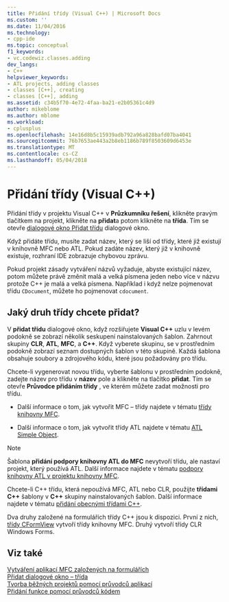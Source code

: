 ```yaml
---
title: Přidání třídy (Visual C++) | Microsoft Docs
ms.custom: ''
ms.date: 11/04/2016
ms.technology:
- cpp-ide
ms.topic: conceptual
f1_keywords:
- vc.codewiz.classes.adding
dev_langs:
- C++
helpviewer_keywords:
- ATL projects, adding classes
- classes [C++], creating
- classes [C++], adding
ms.assetid: c34b5f70-4e72-4faa-ba21-e2b05361c4d9
author: mikeblome
ms.author: mblome
ms.workload:
- cplusplus
ms.openlocfilehash: 14e16d8b5c15939adb792a96a828bafd07ba4041
ms.sourcegitcommit: 76b7653ae443a2b8eb1186b789f8503609d6453e
ms.translationtype: MT
ms.contentlocale: cs-CZ
ms.lasthandoff: 05/04/2018
---
```

# <a name="adding-a-class-visual-c"></a>Přidání třídy (Visual C++)
Přidání třídy v projektu Visual C++ v **Průzkumníku řešení**, klikněte pravým tlačítkem na projekt, klikněte na **přidat**a potom klikněte na **třída**. Tím se otevře [dialogové okno Přidat třídu](../ide/add-class-dialog-box.md) dialogové okno.  
  
 Když přidáte třídu, musíte zadat název, který se liší od třídy, které již existují v knihovně MFC nebo ATL. Pokud zadáte název, který již v knihovně existuje, rozhraní IDE zobrazuje chybovou zprávu.  
  
 Pokud projekt zásady vytváření názvů vyžaduje, abyste existující název, potom můžete právě změnit malá a velká písmena jeden nebo více v názvu protože C++ je malá a velká písmena. Například i když nelze pojmenovat třídu `CDocument`, můžete ho pojmenovat `cdocument`.  
  
## <a name="what-kind-of-class-do-you-want-to-add"></a>Jaký druh třídy chcete přidat?  
 V **přidat třídu** dialogové okno, když rozšiřujete **Visual C++** uzlu v levém podokně se zobrazí několik seskupení nainstalovaných šablon. Zahrnout skupiny **CLR**, **ATL**, **MFC**, a **C++**. Když vyberete skupinu, se v prostředním podokně zobrazí seznam dostupných šablon v této skupině. Každá šablona obsahuje soubory a zdrojového kódu, které jsou požadovány pro třídu.  
  
 Chcete-li vygenerovat novou třídu, vyberte šablonu v prostředním podokně, zadejte název pro třídu v **název** pole a klikněte na tlačítko **přidat**. Tím se otevře **Průvodce přidáním třídy** , ve kterém můžete zadat možnosti pro třídu.  
  
-   Další informace o tom, jak vytvořit MFC – třídy najdete v tématu [třídy knihovny MFC](../mfc/reference/adding-an-mfc-class.md).  
  
-   Další informace o tom, jak vytvořit třídy ATL najdete v tématu [ATL Simple Object](../atl/reference/adding-an-atl-simple-object.md).  
  
> [!NOTE]
>  Šablona **přidání podpory knihovny ATL do MFC** nevytvoří třídu, ale nastaví projekt, který používá ATL. Další informace najdete v tématu [podpory knihovny ATL v projektu knihovny MFC](../mfc/reference/adding-atl-support-to-your-mfc-project.md).  
  
 Chcete-li C++ třídu, která nepoužívá MFC, ATL nebo CLR, použijte **třídami C++** šablony v **C++** skupiny nainstalovaných šablon. Další informace najdete v tématu [přidání obecnými třídami C++](../ide/adding-a-generic-cpp-class.md).  
  
 Dva druhy založené na formulářích třídy C++ jsou k dispozici. První z nich, [třídy CFormView](../mfc/reference/cformview-class.md) vytvoří třídy knihovny MFC. Druhý vytvoří třídy CLR Windows Forms.  
  
## <a name="see-also"></a>Viz také  
 [Vytváření aplikací MFC založených na formulářích](../mfc/reference/creating-a-forms-based-mfc-application.md)   
 [Přidat dialogové okno – třída](../ide/add-class-dialog-box.md)   
 [Tvorba běžných projektů pomocí průvodců aplikací](../ide/creating-desktop-projects-by-using-application-wizards.md)   
 [Přidání funkce pomocí průvodců kódem](../ide/adding-functionality-with-code-wizards-cpp.md)